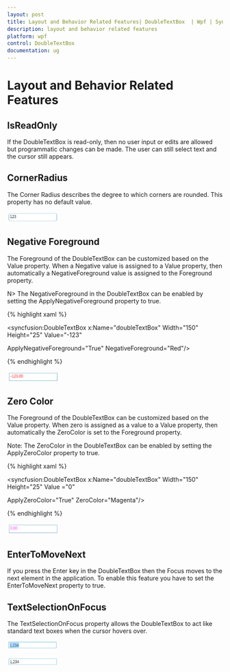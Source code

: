 ```yaml
---
layout: post
title: Layout and Behavior Related Features| DoubleTextBox  | Wpf | Syncfusion
description: layout and behavior related features
platform: wpf
control: DoubleTextBox 
documentation: ug
---
```


# Layout and Behavior Related Features

## IsReadOnly

If the DoubleTextBox is read-only, then no user input or edits are allowed but programmatic changes can be made. The user can still select text and the cursor still appears.

## CornerRadius

The Corner Radius describes the degree to which corners are rounded. This property has no default value.



![](Layout-and-Behavior-Related-Features_images/Layout-and-Behavior-Related-Features_img1.png)



## Negative Foreground

The Foreground of the DoubleTextBox can be customized based on the Value property. When a Negative value is assigned to a Value property, then automatically a NegativeForeground value is assigned to the Foreground property.

N> The NegativeForeground in the DoubleTextBox can be enabled by setting the ApplyNegativeForeground property to true.


{% highlight xaml %}



<syncfusion:DoubleTextBox x:Name="doubleTextBox" Width="150" Height="25" Value="-123" 

ApplyNegativeForeground="True" NegativeForeground="Red"/>

{% endhighlight %}

![](Layout-and-Behavior-Related-Features_images/Layout-and-Behavior-Related-Features_img2.png)



## Zero Color

The Foreground of the DoubleTextBox can be customized based on the Value property. When zero is assigned as a value to a Value property, then automatically the ZeroColor is set to the Foreground property.

Note: The ZeroColor in the DoubleTextBox can be enabled by setting the ApplyZeroColor property to true.
 

{% highlight xaml %}

<syncfusion:DoubleTextBox x:Name="doubleTextBox" Width="150" Height="25" Value ="0"

ApplyZeroColor="True" ZeroColor="Magenta"/>

{% endhighlight %}

![](Layout-and-Behavior-Related-Features_images/Layout-and-Behavior-Related-Features_img3.png)



## EnterToMoveNext

If you press the Enter key in the DoubleTextBox then the Focus moves to the next element in the application. To enable this feature you have to set the EnterToMoveNext property to true.

## TextSelectionOnFocus

The TextSelectionOnFocus property allows the DoubleTextBox to act like standard text boxes when the cursor hovers over. 



![](Layout-and-Behavior-Related-Features_images/Layout-and-Behavior-Related-Features_img4.png)





![](Layout-and-Behavior-Related-Features_images/Layout-and-Behavior-Related-Features_img5.png)




